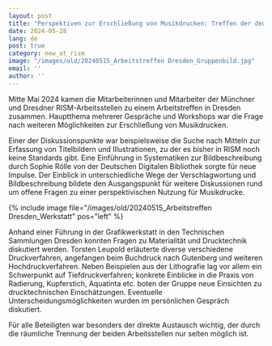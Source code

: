```yaml
---
layout: post
title: "Perspektiven zur Erschließung von Musikdrucken: Treffen der deutschen RISM-Arbeitsstellen"
date: 2024-05-28
lang: de
post: true
category: new_at_rism
image: "/images/old/20240515_Arbeitstreffen Dresden_Gruppenbild.jpg"
email: ''
author: ''
---
```


Mitte Mai 2024 kamen die Mitarbeiterinnen und Mitarbeiter der Münchner und Dresdner RISM-Arbeitsstellen zu einem Arbeitstreffen in Dresden zusammen. Hauptthema mehrerer Gespräche und Workshops war die Frage nach weiteren Möglichkeiten zur Erschließung von Musikdrucken. 

Einer der Diskussionspunkte war beispielsweise die Suche nach Mitteln zur Erfassung von Titelbildern und Illustrationen, zu der es bisher in RISM noch keine Standards gibt. Eine Einführung in Systematiken zur Bildbeschreibung durch Sophie Rölle von der Deutschen Digitalen Bibliothek sorgte für neue Impulse. Der Einblick in unterschiedliche Wege der Verschlagwortung und Bildbeschreibung bildete den Ausgangspunkt für weitere Diskussionen rund um offene Fragen zu einer perspektivischen Nutzung für Musikdrucke. 

{% include image file="/images/old/20240515_Arbeitstreffen Dresden_Werkstatt" pos="left" %}

Anhand einer Führung in der Grafikwerkstatt in den Technischen Sammlungen Dresden konnten Fragen zu Materialität und Drucktechnik diskutiert werden. Torsten Leupold erläuterte diverse verschiedene Druckverfahren, angefangen beim Buchdruck nach Gutenberg und weiteren Hochdruckverfahren. Neben Beispielen aus der Lithografie lag vor allem ein Schwerpunkt auf Tiefdruckverfahren; konkrete Einblicke in die Praxis von Radierung, Kupferstich, Aquatinta etc. boten der Gruppe neue Einsichten zu drucktechnischen Einschätzungen. Eventuelle Unterscheidungsmöglichkeiten wurden im persönlichen Gespräch diskutiert.

Für alle Beteiligten war besonders der direkte Austausch wichtig, der durch die räumliche Trennung der beiden Arbeitsstellen nur selten möglich ist. 

